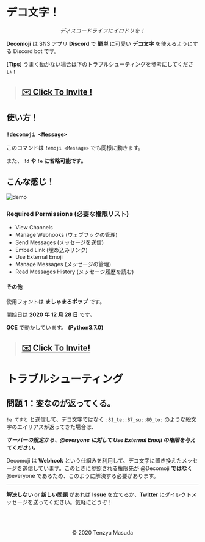 <!-- @format -->

# デコ文字！

<p align="center"><i>ディスコードライフにイロドリを！</i></p>

**Decomoji** は SNS アプリ **Discord** で **簡単** に可愛い **デコ文字** を使えるようにする Discord bot です。

**[Tips]** うまく動かない場合は下のトラブルシューティングを参考にしてください！

> ## **[✉️ Click To Invite !](https://discord.com/api/oauth2/authorize?client_id=792956411248246796&permissions=537226240&scope=bot)**

## 使い方！

### `!decomoji <Message>`

このコマンドは `!emoji <Message>` でも同様に動きます。

また、 **`!d` や `!e` に省略可能です。**

## こんな感じ！

![demo](https://cdn.discordapp.com/attachments/752286472383758416/793070793893347328/demo.gif)

### Required Permissions (必要な権限リスト)

- View Channels
- Manage Webhooks (ウェブフックの管理)
- Send Messages (メッセージを送信)
- Embed Link (埋め込みリンク)
- Use External Emoji
- Manage Messages (メッセージの管理)
- Read Messages History (メッセージ履歴を読む)

#### その他

使用フォントは **ましゅまろポップ** です。

開始日は **2020 年 12 月 28 日** です。

**GCE** で動かしています。 **(Python3.7.0)**

> ## **[✉️ Click To Invite!](https://discord.com/api/oauth2/authorize?client_id=792956411248246796&permissions=537226240&scope=bot)**

# トラブルシューティング

## 問題 1：変なのが返ってくる。

`!e てすと` と送信して、デコ文字ではなく `:81_te::87_su::80_to:` のような絵文字のエイリアスが返ってきた場合は、

_**サーバーの設定から、@everyone に対して Use External Emoji の権限を与えてください。**_

Decomoji は **Webhook** という仕組みを利用して、デコ文字に置き換えたメッセージを送信しています。このときに参照される権限先が @Decomoji **ではなく** @everyone であるため、このように解決する必要があります。

<hr />

**解決しない or 新しい問題** があれば **Issue** を立てるか、**[Twitter](https://twitter.com/tenzyumasuda)** にダイレクトメッセージを送ってください。気軽にどうぞ！

<br />

<br />

<p align="center">©️ 2020 Tenzyu Masuda</p>

<br />

<br />
